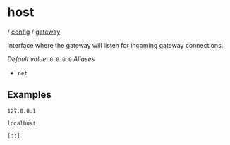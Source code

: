 # host

/ [config](/reference/server-config/index.md) / [gateway](/reference/server-config/config/gateway/index.md) 

Interface where the gateway will listen for incoming gateway
connections.

*Default value*: `0.0.0.0`
*Aliases*
- `net`

## Examples

```
127.0.0.1
```
```
localhost
```
```
[::]
```

